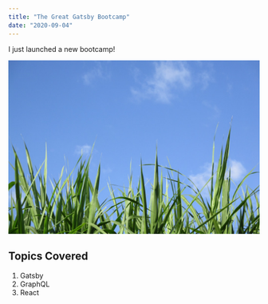 ```yaml
---
title: "The Great Gatsby Bootcamp"
date: "2020-09-04"
---
```


I just launched a new bootcamp!

![grass](./grass.jpeg)

## Topics Covered

1. Gatsby
2. GraphQL
3. React